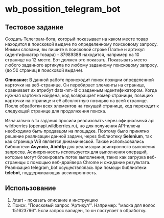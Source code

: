 # wb_possition_telegram_bot
## Тестовое задание
Создать Телеграм-бота, который показывает на каком месте товар находится в поисковой выдаче по определенному поисковому запросу. Иными словами, вы пишите в поисковой строке Платье и артикул (идентификатор товара) - 87989388 находится, например на 10 странице на 12 месте. Бот должен это показать. Показывать место любого заданного артикула по любому заданному поисковому запросу. (до 50 страниц в поисковой выдаче).

**Описание:**
В данной работе происходит поиск позиции определенной карточки на веб-странице. Он перебирает элементы на странице, сравнивает их атрибут data-nm-id с заданным идентификатором. Когда нужная карточка найдена, код возвращает номер страницы, позицию карточки на странице и её абсолютную позицию на всей странице. После обработки всех элементов на текущей странице, код переходит к следующей странице для продолжения поиска.

Изначально в тз задания просили реализовать через официальный api wildberries (openapi.wildberries.ru), но для получения API-ключа необходимо быть продавцом на площадке. Поэтому было принятно решение реализации данной задачи, через библиотеку **Selenium**, так как страница WB является динамической. Также использовались библиотеки **Asyncio**, **Aiohttp** для реализации асинхронного выполения запросов. Асинхронность используется для выполнения операций, которые могут блокировать поток выполнения, таких как загрузка веб-страницы с помощью веб-драйвера Chrome и ожидание результата. Реализация telegram_bot осуществлялась при помощи библиотеки **telebot**, поддерживающая ассинхронность.

## Использование 

 1. /start - показать описание и инструкцию
 2. Поиск. "Поисковый запрос 'Артикул'". Например: "маска для волос 151623766". Если запрос валиден, то он поступает в обработку.


